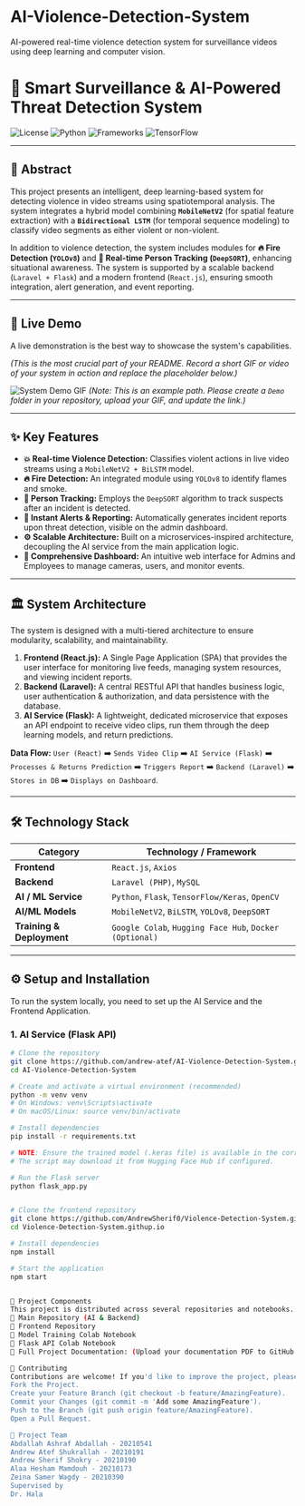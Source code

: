 # AI-Violence-Detection-System

AI-powered real-time violence detection system for surveillance videos using deep learning and computer vision.

# 🚀 Smart Surveillance & AI-Powered Threat Detection System

![License](https://img.shields.io/badge/License-MIT-blue)
![Python](https://img.shields.io/badge/Python-3.9+-yellow.svg)
![Frameworks](https://img.shields.io/badge/Frameworks-Flask%20%7C%20React%20%7C%20Laravel-green.svg)
![TensorFlow](https://img.shields.io/badge/TensorFlow-2.x-orange.svg)

---

## 📜 Abstract

This project presents an intelligent, deep learning-based system for detecting violence in video streams using spatiotemporal analysis. The system integrates a hybrid model combining **`MobileNetV2`** (for spatial feature extraction) with a **`Bidirectional LSTM`** (for temporal sequence modeling) to classify video segments as either violent or non-violent.

In addition to violence detection, the system includes modules for **🔥 Fire Detection (`YOLOv8`)** and **🧍 Real-time Person Tracking (`DeepSORT`)**, enhancing situational awareness. The system is supported by a scalable backend (`Laravel + Flask`) and a modern frontend (`React.js`), ensuring smooth integration, alert generation, and event reporting.

---

## 🎥 Live Demo

A live demonstration is the best way to showcase the system's capabilities.

_(This is the most crucial part of your README. Record a short GIF or video of your system in action and replace the placeholder below.)_

![System Demo GIF](https://github.com/andrew-atef/AI-Violence-Detection-System/blob/main/Demo/demo.gif)
_(Note: This is an example path. Please create a `Demo` folder in your repository, upload your GIF, and update the link.)_

---

## ✨ Key Features

- **💥 Real-time Violence Detection:** Classifies violent actions in live video streams using a `MobileNetV2 + BiLSTM` model.
- **🔥 Fire Detection:** An integrated module using `YOLOv8` to identify flames and smoke.
- **🧍 Person Tracking:** Employs the `DeepSORT` algorithm to track suspects after an incident is detected.
- **🚨 Instant Alerts & Reporting:** Automatically generates incident reports upon threat detection, visible on the admin dashboard.
- **⚙️ Scalable Architecture:** Built on a microservices-inspired architecture, decoupling the AI service from the main application logic.
- **👤 Comprehensive Dashboard:** An intuitive web interface for Admins and Employees to manage cameras, users, and monitor events.

---

## 🏛️ System Architecture

The system is designed with a multi-tiered architecture to ensure modularity, scalability, and maintainability.

1.  **Frontend (React.js):** A Single Page Application (SPA) that provides the user interface for monitoring live feeds, managing system resources, and viewing incident reports.
2.  **Backend (Laravel):** A central RESTful API that handles business logic, user authentication & authorization, and data persistence with the database.
3.  **AI Service (Flask):** A lightweight, dedicated microservice that exposes an API endpoint to receive video clips, run them through the deep learning models, and return predictions.

**Data Flow:**
`User (React)` ➡️ `Sends Video Clip` ➡️ `AI Service (Flask)` ➡️ `Processes & Returns Prediction` ➡️ `Triggers Report` ➡️ `Backend (Laravel)` ➡️ `Stores in DB` ➡️ `Displays on Dashboard`.

---

## 🛠️ Technology Stack

| Category                  | Technology / Framework                                  |
| ------------------------- | ------------------------------------------------------- |
| **Frontend**              | `React.js`, `Axios`                                     |
| **Backend**               | `Laravel (PHP)`, `MySQL`                                |
| **AI / ML Service**       | `Python`, `Flask`, `TensorFlow/Keras`, `OpenCV`         |
| **AI/ML Models**          | `MobileNetV2`, `BiLSTM`, `YOLOv8`, `DeepSORT`           |
| **Training & Deployment** | `Google Colab`, `Hugging Face Hub`, `Docker (Optional)` |

---

## ⚙️ Setup and Installation

To run the system locally, you need to set up the AI Service and the Frontend Application.

### 1. AI Service (Flask API)

```bash
# Clone the repository
git clone https://github.com/andrew-atef/AI-Violence-Detection-System.git
cd AI-Violence-Detection-System

# Create and activate a virtual environment (recommended)
python -m venv venv
# On Windows: venv\Scripts\activate
# On macOS/Linux: source venv/bin/activate

# Install dependencies
pip install -r requirements.txt

# NOTE: Ensure the trained model (.keras file) is available in the correct path.
# The script may download it from Hugging Face Hub if configured.

# Run the Flask server
python flask_app.py


# Clone the frontend repository
git clone https://github.com/AndrewSherif0/Violence-Detection-System.githup.io.git
cd Violence-Detection-System.githup.io

# Install dependencies
npm install

# Start the application
npm start


📁 Project Components
This project is distributed across several repositories and notebooks.
🔗 Main Repository (AI & Backend)
🔗 Frontend Repository
🔗 Model Training Colab Notebook
🔗 Flask API Colab Notebook
🔗 Full Project Documentation: (Upload your documentation PDF to GitHub and link it here)

🤝 Contributing
Contributions are welcome! If you'd like to improve the project, please follow these steps:
Fork the Project.
Create your Feature Branch (git checkout -b feature/AmazingFeature).
Commit your Changes (git commit -m 'Add some AmazingFeature').
Push to the Branch (git push origin feature/AmazingFeature).
Open a Pull Request.

👥 Project Team
Abdallah Ashraf Abdallah - 20210541
Andrew Atef Shukrallah - 20210191
Andrew Sherif Shokry - 20210190
Alaa Hesham Mamdouh - 20210173
Zeina Samer Wagdy - 20210390
Supervised by
Dr. Hala
```
